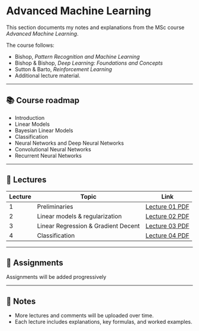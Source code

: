 # Advanced Machine Learning

This section documents my notes and explanations from the MSc course *Advanced Machine Learning*.  

The course follows:

- Bishop, *Pattern Recognition and Machine Learning*  
- Bishop & Bishop, *Deep Learning: Foundations and Concepts*  
- Sutton & Barto, *Reinforcement Learning*  
- Additional lecture material.

---

## 📚  Course roadmap

- Introduction  
- Linear Models  
- Bayesian Linear Models  
- Classification  
- Neural Networks and Deep Neural Networks  
- Convolutional Neural Networks  
- Recurrent Neural Networks  

---

## 📖 Lectures

| Lecture | Topic                               | Link                                                  |
|---------|-------------------------------------|-------------------------------------------------------|
| 1       | Preliminaries                       | [Lecture 01 PDF](lectures/lecture01/lecture01.pdf)    |
| 2       | Linear models & regularization      | [Lecture 02 PDF](lectures/lecture02/lecture02.pdf)    |
| 3       | Linear Regression & Gradient Decent | [Lecture 03 PDF](lectures/lecture03/lecture03.pdf)    |
| 4       | Classification                      | [Lecture 04 PDF](lectures/lecture04/lecture04.pdf)    |

---
 
## 📝 Assignments

Assignments will be added progressively

---

## 🔮 Notes
- More lectures and comments will be uploaded over time.  
- Each lecture includes explanations, key formulas, and worked examples.

